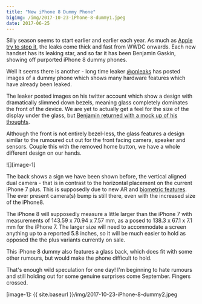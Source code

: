 ```yaml
---
title: "New iPhone 8 Dummy Phone"
bigimg: /img/2017-10-23-iPhone-8-dummy1.jpeg
date: 2017-06-25
---
```

Silly season seems to start earlier and earlier each year. As much as [Apple try to stop it][1], the leaks come thick and fast from WWDC onwards. Each new handset has its leaking star, and so far it has been Benjamin Gaskin, showing off purported iPhone 8 dummy phones.

Well it seems there is another - long time leaker [@onleaks][2] has posted images of a dummy phone which shows many hardware features which have already been leaked.

The leaker posted images on his twitter account which show a design with dramatically slimmed down bezels, meaning glass completely dominates the front of the device. We are yet to actually get a feel for the size of the display under the glass, but [Benjamin returned with a mock up of his thoughts][3].  

Although the front is not entirely bezel-less, the glass features a design similar to the rumoured cut out for the front facing camera, speaker and sensors. Couple this with the removed home button, we have a whole different design on our hands. 

![][image-1]

The back shows a sign we have been shown before, the vertical aligned dual camera - that is in contrast to the horizontal placement on the current iPhone 7 plus. This is supposedly due to new AR and [biometric features][4]. The ever present camera(s) bump is still there, even with the increased size of the iPhone8. 

The iPhone 8 will supposedly measure a little larger than the iPhone 7 with measurements of 143.59 x 70.94 x 7.57 mm, as a posed to 138.3 x 67.1 x 7.1 mm for the iPhone 7. The larger size will need to accommodate a screen anything up to a reported 5.8 inches, so it will be much easier to hold as opposed the the plus variants currently on sale.

This iPhone 8 dummy also features a glass back, which does fit with some other rumours, but would make the phone difficult to hold.

That's enough wild speculation for one day! I'm beginning to hate rumours and still holding out for some genuine surprises come September. Fingers crossed. 

[1]:	https://theoutline.com/post/1766/leaked-recording-inside-apple-s-global-war-on-leakers
[2]:	https://twitter.com/OnLeaks/status/878194737483612160
[3]:	https://twitter.com/venyageskin1/status/878190344944443392
[4]:	https://9to5mac.com/2017/02/19/apple-face-recognition-company-realface/

[image-1]:	{{ site.baseurl }}/img/2017-10-23-iPhone-8-dummy2.jpeg